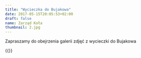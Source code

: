 ```yaml
---
title: "Wycieczka do Bujakowa"
date: 2017-05-15T20:05:53+02:00
draft: false
name: Zarząd Koła
thumbnail: 2.jpg
---
```


Zapraszamy do obejrzenia galerii zdjęć z wycieczki do Bujakowa

<!--more-->

{{<gallery>}}
